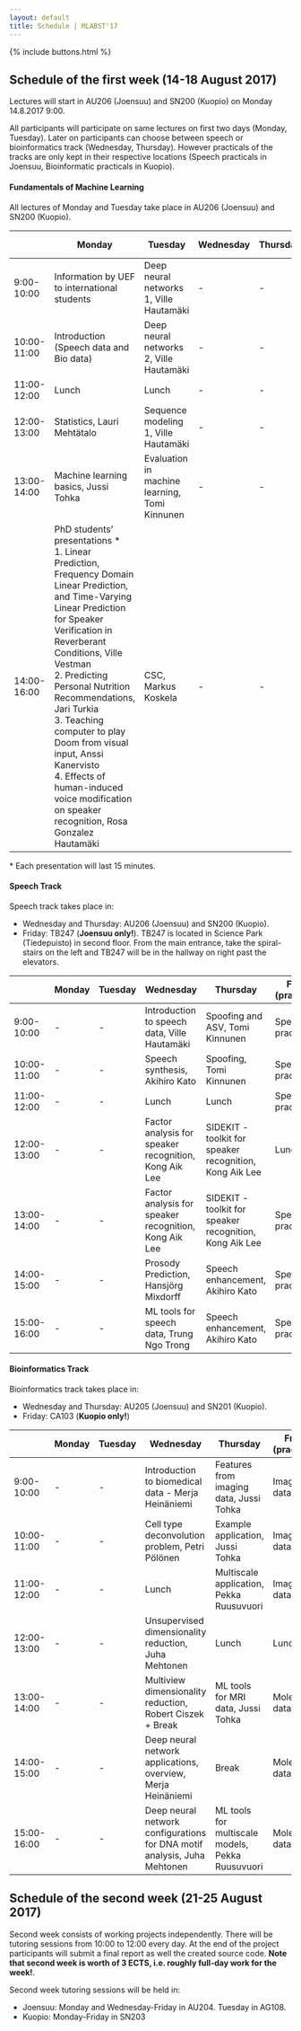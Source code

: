 ```yaml
---
layout: default
title: Schedule | MLABST'17
---
```


{% include buttons.html %}

## Schedule of the first week (14-18 August 2017)

Lectures will start in AU206 (Joensuu) and SN200 (Kuopio) on Monday 14.8.2017 9:00.

All participants will participate on same lectures on first two days (Monday, Tuesday). Later on participants can choose between speech or bioinformatics track (Wednesday, Thursday). However practicals of the tracks are only kept in their respective locations (Speech practicals in Joensuu, Bioinformatic practicals in Kuopio).

#### **Fundamentals of Machine Learning** 

All lectures of Monday and Tuesday take place in AU206 (Joensuu) and SN200 (Kuopio).

| | Monday | Tuesday | Wednesday | Thursday | Friday (practicals)
--- | ---  | ---     | ---       | ---      | ---
9:00-10:00 |  Information by UEF to international students | Deep neural networks 1, Ville Hautamäki       | - | - | -
10:00-11:00 | Introduction (Speech data and Bio data)      | Deep neural networks 2, Ville Hautamäki       | - | - | -
11:00-12:00 | Lunch                                        | Lunch                                         | - | - | -
12:00-13:00 | Statistics, Lauri Mehtätalo                  | Sequence modeling 1, Ville Hautamäki          | - | - | -
13:00-14:00 | Machine learning basics, Jussi Tohka         | Evaluation in machine learning, Tomi Kinnunen | - | - | -
14:00-16:00 | PhD students’ presentations  \* <br> 1. Linear Prediction, Frequency Domain Linear Prediction, and Time-Varying Linear Prediction for Speaker Verification in Reverberant Conditions, Ville Vestman <br> 2. Predicting Personal Nutrition Recommendations, Jari Turkia <br> 3. Teaching computer to play Doom from visual input, Anssi Kanervisto <br> 4. Effects of human-induced voice modification on speaker recognition,  Rosa Gonzalez Hautamäki| CSC, Markus Koskela | - | - | -

\* Each presentation will last 15 minutes.

#### **Speech Track** 

Speech track takes place in: 

* Wednesday and Thursday: AU206 (Joensuu) and SN200 (Kuopio).
* Friday: TB247 (**Joensuu only!**). TB247 is located in Science Park (Tiedepuisto) in second floor. From the main entrance, take the spiral-stairs on the left and TB247 will be in the hallway on right past the elevators.

| | Monday | Tuesday | Wednesday | Thursday | Friday (practicals)
--- | ---  | ---     | ---       | ---      | ---
9:00-10:00  | - | - | Introduction to speech data, Ville Hautamäki | Spoofing and ASV, Tomi Kinnunen | Speech practicals 1
10:00-11:00 | - | - | Speech synthesis, Akihiro Kato | Spoofing, Tomi Kinnunen | Speech practicals 1
11:00-12:00 | - | - | Lunch | Lunch | Speech practicals 1
12:00-13:00 | - | - | Factor analysis for speaker recognition, Kong Aik Lee | SIDEKIT - toolkit for speaker recognition, Kong Aik Lee | Lunch
13:00-14:00 | - | - | Factor analysis for speaker recognition, Kong Aik Lee | SIDEKIT - toolkit for speaker recognition, Kong Aik Lee | Speech practicals 2
14:00-15:00 | - | - | Prosody Prediction, Hansjörg Mixdorff | Speech enhancement, Akihiro Kato | Speech practicals 2
15:00-16:00 | - | - | ML tools for speech data, Trung Ngo Trong | Speech enhancement, Akihiro Kato | Speech practicals 2
    

#### **Bioinformatics Track**

Bioinformatics track takes place in:

* Wednesday and Thursday: AU205 (Joensuu) and SN201 (Kuopio).
* Friday: CA103 (**Kuopio only!**)

| | Monday | Tuesday | Wednesday | Thursday | Friday (practicals)
--- | ---  | ---     | ---       | ---      | ---
9:00-10:00  | - | - | Introduction to biomedical data - Merja Heinäniemi | Features from imaging data, Jussi Tohka | Imaging data
10:00-11:00 | - | - | Cell type deconvolution problem, Petri Pölönen | Example application, Jussi Tohka | Imaging data
11:00-12:00 | - | - | Lunch | Multiscale application, Pekka Ruusuvuori| Imaging data
12:00-13:00 | - | - | Unsupervised dimensionality reduction, Juha Mehtonen | Lunch | Lunch
13:00-14:00 | - | - | Multiview dimensionality reduction, Robert Ciszek + Break | ML tools for MRI data, Jussi Tohka| Molecular data
14:00-15:00 | - | - | Deep neural network applications, overview, Merja Heinäniemi | Break | Molecular data
15:00-16:00 | - | - | Deep neural network configurations for DNA motif analysis, Juha Mehtonen | ML tools for multiscale models, Pekka Ruusuvuori | Molecular data

## Schedule of the second week (21-25 August 2017)
Second week consists of working projects independently. There will be tutoring sessions from 10:00 to 12:00 every day. 
At the end of the project participants will submit a final report as well the created source code.
**Note that second week is worth of 3 ECTS, i.e. roughly full-day work for the week!**.

Second week tutoring sessions will be held in:

* Joensuu: Monday and Wednesday-Friday in AU204. Tuesday in AG108.
* Kuopio: Monday-Friday in SN203
